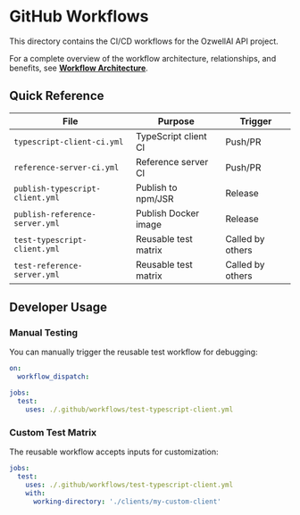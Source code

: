 # GitHub Workflows

This directory contains the CI/CD workflows for the OzwellAI API project.

For a complete overview of the workflow architecture, relationships, and benefits, see [**Workflow Architecture**](../ARCHITECTURE.md).

## Quick Reference

| File | Purpose | Trigger |
|------|---------|---------|
| `typescript-client-ci.yml` | TypeScript client CI | Push/PR |
| `reference-server-ci.yml` | Reference server CI | Push/PR |  
| `publish-typescript-client.yml` | Publish to npm/JSR | Release |
| `publish-reference-server.yml` | Publish Docker image | Release |
| `test-typescript-client.yml` | Reusable test matrix | Called by others |
| `test-reference-server.yml` | Reusable test matrix | Called by others |

## Developer Usage

### Manual Testing
You can manually trigger the reusable test workflow for debugging:

```yaml
on:
  workflow_dispatch:

jobs:
  test:
    uses: ./.github/workflows/test-typescript-client.yml
```

### Custom Test Matrix
The reusable workflow accepts inputs for customization:

```yaml
jobs:
  test:
    uses: ./.github/workflows/test-typescript-client.yml
    with:
      working-directory: './clients/my-custom-client'
```
